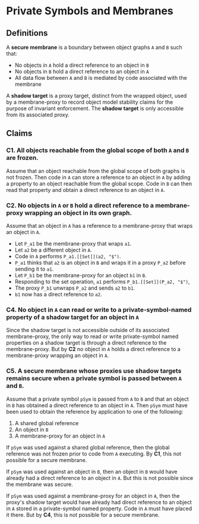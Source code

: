 # Private Symbols and Membranes

## Definitions

A **secure membrane** is a boundary between object graphs `A` and `B` such that:

- No objects in `A` hold a direct reference to an object in `B`
- No objects in `B` hold a direct reference to an object in `A`
- All data flow between `A` and `B` is mediated by code associated with the membrane

A **shadow target** is a proxy target, distinct from the wrapped object, used by a membrane-proxy to record object model stability claims for the purpose of invariant enforcement. The **shadow target** is only accessible from its associated proxy.

## Claims

### C1. All objects reachable from the global scope of both `A` and `B` are frozen.

Assume that an object reachable from the global scope of both graphs is not frozen. Then code in `A` can store a reference to an object in `A` by adding a property to an object reachable from the global scope. Code in `B` can then read that property and obtain a direct reference to an object in `A`.

### C2. No objects in `A` or `B` hold a direct reference to a membrane-proxy wrapping an object in its own graph.

Assume that an object in `A` has a reference to a membrane-proxy that wraps an object in `A`.

- Let `P_a1` be the membrane-proxy that wraps `a1`.
- Let `a2` be a different object in `A`.
- Code in `A` performs `P_a1.[[Set]](a2, "$")`.
- `P_a1` thinks that `a2` is an object in `B` and wraps it in a proxy `P_a2` before sending it to `a1`.
- Let `P_b1` be the membrane-proxy for an object `b1` in `B`.
- Responding to the set operation, `a1` performs `P_b1.[[Set]](P_a2, "$")`,
- The proxy `P_b1` unwraps `P_a2` and sends `a2` to `b1`.
- `b1` now has a direct reference to `a2`.

### C4. No object in `A` can read or write to a private-symbol-named property of a shadow target for an object in `A`

Since the shadow target is not accessible outside of its associated membrane-proxy, the only way to read or write private-symbol named properties on a shadow target is through a direct reference to the membrane-proxy. But by **C2** no object in `A` holds a direct reference to a membrane-proxy wrapping an object in `A`.

### C5. A secure membrane whose proxies use shadow targets remains secure when a private symbol is passed between `A` and `B`.

Assume that a private symbol `pSym` is passed from `A` to `B` and that an object in `B` has obtained a direct reference to an object in `A`. Then `pSym` must have been used to obtain the reference by application to one of the following:

1. A shared global reference
1. An object in `B`
1. A membrane-proxy for an object in `A`

If `pSym` was used against a shared global reference, then the global reference was not frozen prior to code from `A` executing. By **C1**, this not possible for a secure membrane.

If `pSym` was used against an object in `B`, then an object in `B` would have already had a direct reference to an object in `A`. But this is not possible since the membrane was secure.

If `pSym` was used against a membrane-proxy for an object in `A`, then the proxy's shadow target would have already had direct reference to an object in `A` stored in a private-symbol named property. Code in `A` must have placed it there. But by **C4**, this is not possible for a secure membrane.
